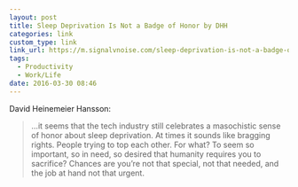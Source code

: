 ```yaml
---
layout: post
title: Sleep Deprivation Is Not a Badge of Honor by DHH
categories: link
custom_type: link
link_url: https://m.signalvnoise.com/sleep-deprivation-is-not-a-badge-of-honor-f24fbff47a75?gi=cde9108bf866
tags:
  - Productivity
  - Work/Life
date: 2016-03-30 08:46
---
```

David Heinemeier Hansson:

> …it seems that the tech industry still celebrates a masochistic sense of honor about sleep deprivation. At times it sounds like bragging rights. People trying to top each other. For what? To seem so important, so in need, so desired that humanity requires you to sacrifice? Chances are you’re not that special, not that needed, and the job at hand not that urgent.